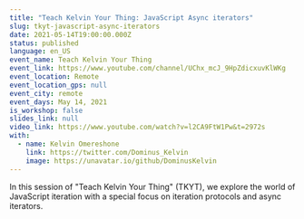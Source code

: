 ```yaml
---
title: "Teach Kelvin Your Thing: JavaScript Async iterators"
slug: tkyt-javascript-async-iterators
date: 2021-05-14T19:00:00.000Z
status: published
language: en_US
event_name: Teach Kelvin Your Thing
event_link: https://www.youtube.com/channel/UChx_mcJ_9HpZdicxuvKlWKg
event_location: Remote
event_location_gps: null
event_city: remote
event_days: May 14, 2021
is_workshop: false
slides_link: null
video_link: https://www.youtube.com/watch?v=l2CA9FtW1Pw&t=2972s
with:
  - name: Kelvin Omereshone
    link: https://twitter.com/Dominus_Kelvin
    image: https://unavatar.io/github/DominusKelvin
---
```


In this session of "Teach Kelvin Your Thing" (TKYT), we explore the world of JavaScript iteration with a special focus on iteration protocols and async iterators.

